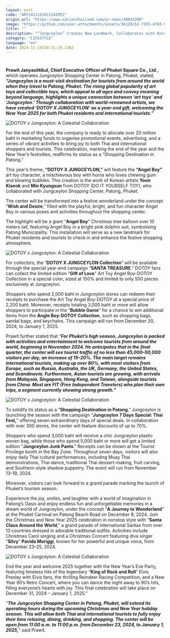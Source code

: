 ```yaml
---
layout: post
code: "ART2411151011I4IPEZ"
origin_url: "https://www.nationthailand.com/pr-news/40043300"
image: "https://github.com/user-attachments/assets/36120c52-7335-4f03-960e-02d05d8e82a2"
title: ""
description: "“Jungceylon” Creates New Landmark, Collaborates with Korean Artist “DOTOY X JUNGCEYLON”, Launching “Angel Boy” to Delight Art Toy Enthusiasts, Aiming to Boost Phuket Tourism to Attract Visitors Worldwide"
category: "LIFESTYLE"
language: "en"
date: 2024-11-15T14:31:29.136Z
---
```


# 











**Prawit Janyasittikul, Chief Executive Officer of Phuket Square Co., Ltd.**, which operates Jungceylon Shopping Center in Patong, Phuket, stated, _**“Jungceylon is a must-visit destination for tourists from around the world when they travel to Patong, Phuket. The rising global popularity of art toys and collectible toys, which appeal to all ages and convey meaning beyond language, highlights a unique connection between ‘art toys’ and ‘Jungceylon.’ Through collaboration with world-renowned artists, we have created ‘DOTOY X JUNGCEYLON’ as a year-end gift, welcoming the New Year 2025 for both Phuket residents and international tourists.”**_

  ![DOTOY x Jungceylon: A Celestial Collaboration](https://github.com/user-attachments/assets/bcb67019-7a87-41d7-9c7e-c69729625408)

For the end of this year, the company is ready to allocate over 20 million baht in marketing funds to organise promotional events, advertising, and a series of vibrant activities to bring joy to both Thai and international shoppers and tourists. This celebration, marking the end of the year and the New Year’s festivities, reaffirms its status as a “Shopping Destination in Patong.”

This year’s theme, **“DOTOY X JUNGCEYLON,”** will feature the **“Angel Boy”** art toy character, a mischievous boy with horns who loves chewing gum and blowing bubbles. This creation is the work of Korean artists **Yoon Kiseok** and **Min Kyungsun** from DOTOY (DO IT YOURSELF TOY), who collaborated with Jungceylon Shopping Center, Patong, Phuket.



The center will be transformed into a festive wonderland under the concept “**Wish and Desire**,” filled with the playful, bright, and fun character Angel Boy in various poses and activities throughout the shopping center.

The highlight will be a giant “**Angel Boy**” Christmas tree balloon over 10 meters tall, featuring Angel Boy in a bright pink dolphin suit, symbolising Patong Municipality. This installation will serve as a new landmark for Phuket residents and tourists to check in and enhance the festive shopping atmosphere.

  ![DOTOY x Jungceylon: A Celestial Collaboration](https://github.com/user-attachments/assets/8c20635f-ff82-4a2b-8cd6-0dd2318f8f03)



For collectors, the “**DOTOY X JUNGCEYLON Collection**” will be available through the special year-end campaign “**SANTA TREASURE**.” DOTOY fans can collect the limited edition “**Gift of Love**” Art Toy Angel Boy-DOTOY Collection in a special color, sized at 150% and limited to only 500 pieces exclusively at Jungceylon.

Shoppers who spend 2,000 baht in Jungceylon stores can redeem their receipts to purchase the Art Toy Angel Boy-DOTOY at a special price of 2,200 baht. Moreover, receipts totaling 3,000 baht or more will allow shoppers to participate in the “**Bubble Game**” for a chance to win additional items from the **Angle Boy-DOTOY Collection**, such as shopping bags, sandal bags, and keychains. This campaign will run from December 20, 2024, to January 1, 2025.





Prawit further stated that “_**For Phuket’s high season, Jungceylon is packed with activities and entertainment to welcome tourists from around the world, beginning in November 2024. He anticipates that in the final quarter, the center will see tourist traffic of no less than 45,000–50,000 visitors per day, an increase of 15–20%. The main target remains international tourists, making up over 80%, with most visitors from Europe, such as Russia, Australia, the UK, Germany, the United States, and Scandinavia. Furthermore, Asian tourists are growing, with arrivals from Malaysia, Singapore, Hong Kong, and Taiwan, alongside tourists from China. Most are FIT (Free Independent Travelers) who plan their own trips, a segment currently showing strong growth.”**_

  ![DOTOY x Jungceylon: A Celestial Collaboration](https://github.com/user-attachments/assets/10b1a9a4-4b8f-4eb2-a8dd-1e79f8d51cf6)

To solidify its status as a “**Shopping Destination in Patong**,” Jungceylon is launching the season with the campaign “**Jungceylon 7 Days Special: Thai Fest,**” offering seven extraordinary days of special deals. In collaboration with over 300 stores, the center will feature discounts of up to 70%.

Shoppers who spend 3,000 baht will receive a chic Jungceylon plastic woven bag, while those who spend 5,000 baht or more will get a limited edition “**Jungceylon Junk Pants**.” Receipts can be shown at the Tourist Privilege booth in the Bay Zone. Throughout seven days, visitors will also enjoy daily Thai cultural performances, including Muay Thai demonstrations, Thai dance, traditional Thai dessert-making, fruit carving, and Southern-style shadow puppetry. The event will run from November 13–19, 2024.

Moreover, visitors can look forward to a grand parade marking the launch of Phuket’s tourism season.

Experience the joy, smiles, and laughter with a world of imagination in Patong’s Oasis and enjoy endless fun and unforgettable memories in a dream world of Jungceylon, under the concept “**A Journey to Wonderland**” at the Phuket Carnival on Patong Beach Road on December 8, 2024. Join the Christmas and New Year 2025 celebration in nonstop style with “**Santa Claus Around the World**,” a grand parade of international Santas from over 13 countries dressed in adorable traditional outfits. Activities include Christmas Carol singing and a Christmas Concert featuring diva singer “**Silvy**” **Pavida Moriggi**, known for her powerful and unique voice, from December 23–25, 2024.

  ![DOTOY x Jungceylon: A Celestial Collaboration](https://media.nationthailand.com/uploads/images/contents/w1024/2024/11/VWlnTt9HlZFazALGnHcy.webp?x-image-process=style/lg-webp)

End the year and welcome 2025 together with the New Year’s Eve Party, featuring timeless hits of the legendary “**King of Rock and Roll**” Elvis Presley with Elvis fans, the thrilling Reindeer Racing Competition, and a New Year 90’s Retro Concert, where you can dance the night away to 90’s hits, filling everyone’s hearts with joy. This final celebration will take place on December 31, 2024 – January 1, 2025.”

“_**The Jungceylon Shopping Center in Patong, Phuket, will extend its operating hours during the upcoming Christmas and New Year holiday season. This will allow both Thai and international tourists to fully enjoy their time relaxing, dining, drinking, and shopping. The center will be open from 11:00 a.m. to 11:00 p.m. from December 23, 2024, to January 1, 2025,**_” said Prawit.